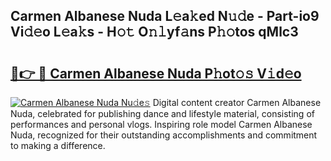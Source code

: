## Carmen Albanese Nuda L𝚎a𝚔ed N𝚞𝚍e - Part-io9 Vi𝚍𝚎o L𝚎a𝚔s - H𝚘𝚝 O𝚗𝚕yf𝚊ns P𝚑𝚘tos qMlc3

# <h2><a href="http://kfej2t.oniu.top/?m=Carmen+Albanese+Nuda">🔗👉 🔴 Carmen Albanese Nuda P𝚑ot𝚘𝚜 V𝚒d𝚎o</a></h2>

[![Carmen Albanese Nuda Nu𝚍e𝚜](https://i.imgur.com/0qMVB7G.gif)](http://kfej2t.oniu.top/?m=Carmen+Albanese+Nuda)
Digital content creator Carmen Albanese Nuda, celebrated for publishing dance and lifestyle material, consisting of performances and personal vlogs. Inspiring role model Carmen Albanese Nuda, recognized for their outstanding accomplishments and commitment to making a difference.  
